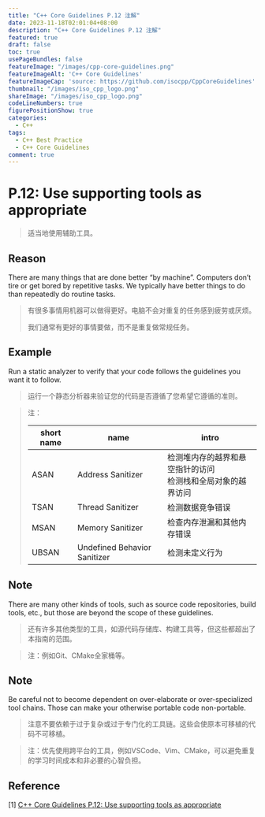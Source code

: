 ```yaml
---
title: "C++ Core Guidelines P.12 注解"
date: 2023-11-18T02:01:04+08:00
description: "C++ Core Guidelines P.12 注解"
featured: true
draft: false
toc: true
usePageBundles: false
featureImage: "/images/cpp-core-guidelines.png"
featureImageAlt: 'C++ Core Guidelines'
featureImageCap: 'source: https://github.com/isocpp/CppCoreGuidelines'
thumbnail: "/images/iso_cpp_logo.png"
shareImage: "/images/iso_cpp_logo.png"
codeLineNumbers: true
figurePositionShow: true
categories:
  - C++
tags:
  - C++ Best Practice
  - C++ Core Guidelines
comment: true
---
```


# P.12: Use supporting tools as appropriate

>适当地使用辅助工具。

## Reason

There are many things that are done better “by machine”. Computers don’t tire or get bored by repetitive tasks. We typically have better things to do than repeatedly do routine tasks.

>有很多事情用机器可以做得更好。电脑不会对重复的任务感到疲劳或厌烦。
>
>我们通常有更好的事情要做，而不是重复做常规任务。

## Example

Run a static analyzer to verify that your code follows the guidelines you want it to follow.

>运行一个静态分析器来验证您的代码是否遵循了您希望它遵循的准则。

> 注：
>
> | short name | name                         | intro                                                        |
> | ---------- | ---------------------------- | ------------------------------------------------------------ |
> | ASAN       | Address Sanitizer            | 检测堆内存的越界和悬空指针的访问<br/>检测栈和全局对象的越界访问 |
> | TSAN       | Thread Sanitizer             | 检测数据竞争错误                                             |
> | MSAN       | Memory Sanitizer             | 检查内存泄漏和其他内存错误                                   |
> | UBSAN      | Undefined Behavior Sanitizer | 检测未定义行为                                               |

## Note

There are many other kinds of tools, such as source code repositories, build tools, etc., but those are beyond the scope of these guidelines.

> 还有许多其他类型的工具，如源代码存储库、构建工具等，但这些都超出了本指南的范围。

> 注：例如Git、CMake全家桶等。

## Note

Be careful not to become dependent on over-elaborate or over-specialized tool chains. Those can make your otherwise portable code non-portable.

> 注意不要依赖于过于复杂或过于专门化的工具链。这些会使原本可移植的代码不可移植。

> 注：优先使用跨平台的工具，例如VSCode、Vim、CMake，可以避免重复的学习时间成本和非必要的心智负担。

## Reference

[1] [C++ Core Guidelines P.12: Use supporting tools as appropriate](https://isocpp.github.io/CppCoreGuidelines/CppCoreGuidelines#p12-use-supporting-tools-as-appropriate)
